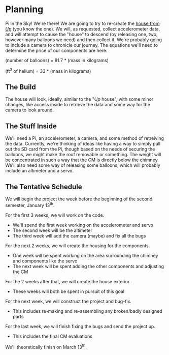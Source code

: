 # Planning
Pi in the Sky! We're there! We are going to try to re-create the [house from _Up_](https://i.ytimg.com/vi/39UQE3j4S8A/maxresdefault.jpg) (you know the one). We will, as requested, collect accelerometer data, and will attempt to cause the "house" to descend (by releasing one, two, however many balloons we need) and then collect it. We're probably going to include a camera to chronicle our journey. The equations we'll need to determine the price of our components are here.

(number of balloons) = 81.7 * (mass in kilograms)

(ft<sup>3</sup> of helium) = 33 * (mass in kilograms)
## The Build
The house will look, ideally, similar to the "_Up_ house", with some minor changes, like access inside to retrieve the data and some way for the camera to look around.
## The Stuff Inside
We'll need a Pi, an accelerometer, a camera, and some method of retreiving the data. Currently, we're thinking of ideas like having a way to simply pull out the SD card from the Pi, though based on the needs of securing the balloons, we might make the roof removable or something. The weight will be concentrated in such a way that the CM is directly below the chimney. We'll also need some way of releasing some balloons, which will probably include an altimeter and a servo.
## The Tentative Schedule
We will begin the project the week before the beginning of the second semester, January 13<sup>th</sup>.

For the first 3 weeks, we will work on the code.
* We'll spend the first week working on the accelerometer and servo
* The second week will be the altimeter
* The third week will add the camera (maybe) and fix all the bugs

For the next 2 weeks, we will create the housing for the components.
* One week will be spent working on the area surrounding the chimney and components like the servo
* The next week will be spent adding the other components and adjusting the CM

For the 2 weeks after that, we will create the house exterior.
* These weeks will both be spent in pursuit of this goal

For the next week, we will construct the project and bug-fix.
* This includes re-making and re-assembling any broken/badly designed parts

For the last week, we will finish fixing the bugs and send the project up.
* This includes the final CM evaluations

We'll theoretically finish on March 13<sup>th</sup>.
